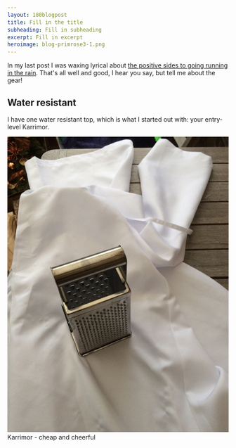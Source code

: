 ```yaml
---
layout: 180blogpost
title: Fill in the title
subheading: Fill in subheading
excerpt: Fill in excerpt
heroimage: blog-primrose3-1.png
---
```



<p>In my last post I was waxing lyrical about <a href="{{ site.baseurl }}{% post_url 2017-9-27-running-in-the-rain %}">the positive sides to going running in the rain</a>. That's all well and good, I hear you say, but tell me about the gear!</p>

<h2 class="section-heading">Water resistant</h2>

<p>I have one water resistant top, which is what I started out with: your entry-level Karrimor.</p>

<img class="img-responsive" src="/img/yoda_IMG_3514.jpg" alt="Yoda">
<span class="caption text-muted">Karrimor - cheap and cheerful</span>

